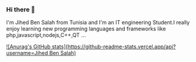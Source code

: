 ### Hi there 👋

I'm Jihed Ben Salah from Tunisia and I'm an IT engineering Student.I really enjoy learning new programming languages and frameworks like php,javascript,nodejs,C++,QT ...


[![Anurag's GitHub stats](https://github-readme-stats.vercel.app/api?username=Jihed Ben Salah)](https://github.com/anuraghazra/github-readme-stats)
